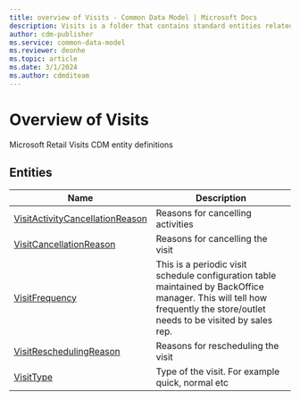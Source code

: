 ```yaml
---
title: overview of Visits - Common Data Model | Microsoft Docs
description: Visits is a folder that contains standard entities related to the Common Data Model.
author: cdm-publisher
ms.service: common-data-model
ms.reviewer: deonhe
ms.topic: article
ms.date: 3/1/2024
ms.author: cdmditeam
---
```


# Overview of Visits

Microsoft Retail Visits CDM entity definitions  

## Entities

|Name|Description|
|---|---|
|[VisitActivityCancellationReason](VisitActivityCancellationReason.md)|Reasons for cancelling activities|
|[VisitCancellationReason](VisitCancellationReason.md)|Reasons for cancelling the visit|
|[VisitFrequency](VisitFrequency.md)|This is a periodic visit schedule configuration table maintained by BackOffice manager. This will tell how frequently the store/outlet needs to be visited by sales rep.|
|[VisitReschedulingReason](VisitReschedulingReason.md)|Reasons for rescheduling the visit|
|[VisitType](VisitType.md)|Type of the visit. For example quick, normal etc|
